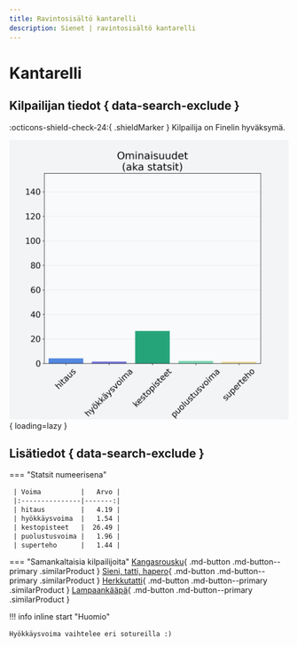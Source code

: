 ```yaml
---
title: Ravintosisältö kantarelli
description: Sienet | ravintosisältö kantarelli
---
```


# Kantarelli


## Kilpailijan tiedot { data-search-exclude }

:octicons-shield-check-24:{ .shieldMarker } Kilpailija on Finelin hyväksymä.

![Kantarelli](./images/kantarelli.png){ loading=lazy }

## Lisätiedot { data-search-exclude }
=== "Statsit numeerisena"

     | Voima          |   Arvo |
     |:---------------|-------:|
     | hitaus         |   4.19 |
     | hyökkäysvoima  |   1.54 |
     | kestopisteet   |  26.49 |
     | puolustusvoima |   1.96 |
     | superteho      |   1.44 |

=== "Samankaltaisia kilpailijoita"
    [Kangasrousku](/kangasrousku){ .md-button .md-button--primary .similarProduct }
    [Sieni, tatti, hapero](/sieni-tatti-hapero){ .md-button .md-button--primary .similarProduct }
    [Herkkutatti](/herkkutatti){ .md-button .md-button--primary .similarProduct }
    [Lampaankääpä](/lampaankaapa){ .md-button .md-button--primary .similarProduct }

!!! info inline start "Huomio"

    Hyökkäysvoima vaihtelee eri sotureilla :)
